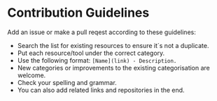 # Contribution Guidelines
Add an issue or make a pull reqest according to these guidelines:
- Search the list for existing resources to ensure it´s not a duplicate.
- Put each resource/tool under the correct category.
- Use the following format: `[Name](link) - Description.`
- New categories or improvements to the existing categorisation are welcome.
- Check your spelling and grammar.
- You can also add related links and repositories in the end.
